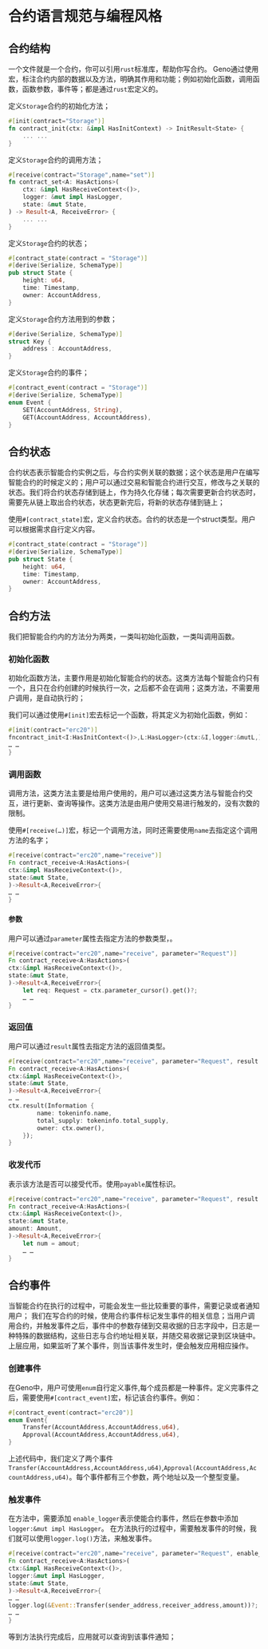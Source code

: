 # 合约语言规范与编程风格

## 合约结构
一个文件就是一个合约，你可以引用`rust`标准库，帮助你写合约。
Geno通过使用宏，标注合约内部的数据以及方法，明确其作用和功能；例如初始化函数，调用函数，函数参数，事件等；都是通过`rust`宏定义的。

定义`Storage`合约的初始化方法；
```rust
#[init(contract="Storage")]
fn contract_init(ctx: &impl HasInitContext) -> InitResult<State> {
    ... ...
}
```

定义`Storage`合约的调用方法；
```rust
#[receive(contract="Storage",name="set")]
fn contract_set<A: HasActions>(
    ctx: &impl HasReceiveContext<()>,
    logger: &mut impl HasLogger,
    state: &mut State,
) -> Result<A, ReceiveError> {
    ... ...
}
```

定义`Storage`合约的状态；
```rust
#[contract_state(contract = "Storage")]
#[derive(Serialize, SchemaType)]
pub struct State {
    height: u64,
    time: Timestamp,
    owner: AccountAddress,
}
```

定义`Storage`合约方法用到的参数；
```rust
#[derive(Serialize, SchemaType)]
struct Key {
    address : AccountAddress,
}
```

定义`Storage`合约的事件；
```rust
#[contract_event(contract = "Storage")]
#[derive(Serialize, SchemaType)]
enum Event {
    SET(AccountAddress, String),
    GET(AccountAddress, AccountAddress),
}
```

## 合约状态
合约状态表示智能合约实例之后，与合约实例关联的数据；这个状态是用户在编写智能合约的时候定义的；用户可以通过交易和智能合约进行交互，修改与之关联的状态。我们将合约状态存储到链上，作为持久化存储；每次需要更新合约状态时，需要先从链上取出合约状态，状态更新完后，将新的状态存储到链上；  
 
使用`#[contract_state]`宏，定义合约状态。合约的状态是一个struct类型。用户可以根据需求自行定义内容。  
```rust
#[contract_state(contract = "Storage")]
#[derive(Serialize, SchemaType)]
pub struct State {
    height: u64,
    time: Timestamp,
    owner: AccountAddress,
}
```

## 合约方法

我们把智能合约内的方法分为两类，一类叫初始化函数，一类叫调用函数。

### 初始化函数 
初始化函数方法，主要作用是初始化智能合约的状态。这类方法每个智能合约只有一个，且只在合约创建的时候执行一次，之后都不会在调用；这类方法，不需要用户调用，是自动执行的；

我们可以通过使用`#[init]`宏去标记一个函数，将其定义为初始化函数，例如：
```Rust
#[init(contract="erc20")]
fncontract_init<I:HasInitContext<()>,L:HasLogger>(ctx:&I,logger:&mutL,)->InitResult<State>{
… … 
}
```

### 调用函数
调用方法，这类方法主要是给用户使用的，用户可以通过这类方法与智能合约交互，进行更新、查询等操作。这类方法是由用户使用交易进行触发的，没有次数的限制。
 
使用`#[receive(…)]`宏，标记一个调用方法，同时还需要使用`name`去指定这个调用方法的名字；
```Rust
#[receive(contract="erc20",name="receive")]
Fn contract_receive<A:HasActions>(
ctx:&impl HasReceiveContext<()>,
state:&mut State,
)->Result<A,ReceiveError>{
… … 
}
``` 

#### 参数
用户可以通过`parameter`属性去指定方法的参数类型，。
```Rust
#[receive(contract="erc20",name="receive", parameter="Request")]
Fn contract_receive<A:HasActions>(
ctx:&impl HasReceiveContext<()>,
state:&mut State,
)->Result<A,ReceiveError>{
    let req: Request = ctx.parameter_cursor().get()?;
    … … 
}
``` 

### 返回值
用户可以通过`result`属性去指定方法的返回值类型。
```Rust
#[receive(contract="erc20",name="receive", parameter="Request", result = "Information")]
Fn contract_receive<A:HasActions>(
ctx:&impl HasReceiveContext<()>,
state:&mut State,
)->Result<A,ReceiveError>{
… … 
ctx.result(Information {
        name: tokeninfo.name,
        total_supply: tokeninfo.total_supply,
        owner: ctx.owner(),
    });
}
``` 

### 收发代币
表示该方法是否可以接受代币。使用`payable`属性标识。

```Rust
#[receive(contract="erc20",name="receive", parameter="Request", result = "Information"，payable)]
Fn contract_receive<A:HasActions>(
ctx:&impl HasReceiveContext<()>,
state:&mut State,
amount: Amount,
)->Result<A,ReceiveError>{
    let num = amout;
    … … 
}
``` 


## 合约事件

当智能合约在执行的过程中，可能会发生一些比较重要的事件，需要记录或者通知用户；
我们在写合约的时候，使用合约事件标记发生事件的相关信息；当用户调用合约，并触发事件之后，事件中的参数存储到交易收据的日志字段中，日志是一种特殊的数据结构，这些日志与合约地址相关联，并随交易收据记录到区块链中。上层应用，如果监听了某个事件，则当该事件发生时，便会触发应用相应操作。

### 创建事件 

在Geno中，用户可使用`enum`自行定义事件,每个成员都是一种事件。定义完事件之后，需要使用`#[contract_event]`宏，标记该合约事件。例如：
```Rust
#[contract_event(contract="erc20")]
enum Event{
    Transfer(AccountAddress,AccountAddress,u64),
    Approval(AccountAddress,AccountAddress,u64),
}
```
上述代码中，我们定义了两个事件`Transfer(AccountAddress,AccountAddress,u64)`,`Approval(AccountAddress,AccountAddress,u64)`。每个事件都有三个参数，两个地址以及一个整型变量。

### 触发事件

在方法中，需要添加 `enable_logger`表示使能合约事件，然后在参数中添加`logger:&mut impl HasLogger`。
在方法执行的过程中，需要触发事件的时候，我们就可以使用`logger.log()`方法，来触发事件。
```Rust
#[receive(contract="erc20",name="receive", parameter="Request", enable_logger)]
Fn contract_receive<A:HasActions>(
ctx:&impl HasReceiveContext<()>,
logger:&mut impl HasLogger,
state:&mut State,
)->Result<A,ReceiveError>{
… …
logger.log(&Event::Transfer(sender_address,receiver_address,amount))?;
… … 
}
```
等到方法执行完成后，应用就可以查询到该事件通知；


